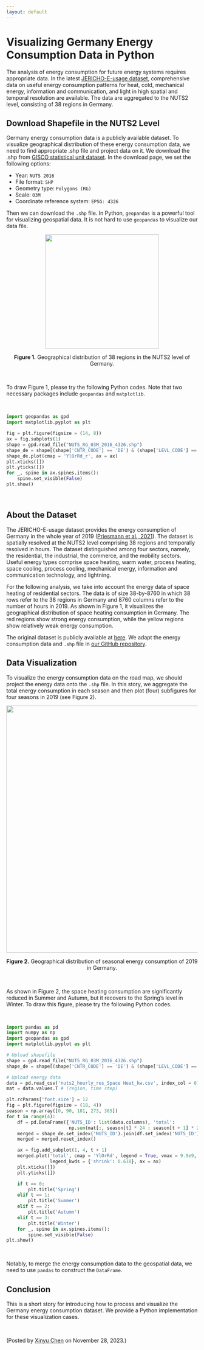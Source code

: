```yaml
---
layout: default
---
```


# Visualizing Germany Energy Consumption Data in Python

The analysis of energy consumption for future energy systems requires appropriate data. In the latest [JERICHO-E-usage dataset](https://www.nature.com/articles/s41597-021-00907-w), comprehensive data on useful energy consumption patterns for heat, cold, mechanical energy, information and communication, and light in high spatial and temporal resolution are available. The data are aggregated to the NUTS2 level, consisting of 38 regions in Germany.

## Download Shapefile in the NUTS2 Level

Germany energy consumption data is a publicly available dataset. To visualize geographical distribution of these energy consumption data, we need to find appropriate .shp file and project data on it. We download the .shp from [GISCO statistical unit dataset](https://ec.europa.eu/eurostat/web/gisco/geodata/reference-data/administrative-units-statistical-units/nuts). In the download page, we set the following options:

- Year: `NUTS 2016`
- File format: `SHP`
- Geometry type: `Polygons (RG)`
- Scale: `03M`
- Coordinate reference system: `EPSG: 4326`

Then we can download the `.shp` file. In Python, `geopandas` is a powerful tool for visualizing geospatial data. It is not hard to use `geopandas` to visualize our data file.


<p align="center">
<img align="middle" src="https://spatiotemporal-data.github.io/images/Germany_shape.png" width="300" />
</p>

<p align = "center">
<b>Figure 1.</b> Geographical distribution of 38 regions in the NUTS2 level of Germany.
</p>

<br>

To draw Figure 1, please try the following Python codes. Note that two necessary packages include `geopandas` and `matplotlib`.

<br>

```python
import geopandas as gpd
import matplotlib.pyplot as plt

fig = plt.figure(figsize = (14, 8))
ax = fig.subplots(1)
shape = gpd.read_file("NUTS_RG_03M_2016_4326.shp")
shape_de = shape[(shape['CNTR_CODE'] == 'DE') & (shape['LEVL_CODE'] == 2)]
shape_de.plot(cmap = 'YlOrRd_r', ax = ax)
plt.xticks([])
plt.yticks([])
for _, spine in ax.spines.items():
    spine.set_visible(False)
plt.show()
```

<br>

## About the Dataset

The JERICHO-E-usage dataset provides the energy consumption of Germany in the whole year of 2019 ([Priesmann et al., 2021](https://doi.org/10.1038/s41597-021-00907-w)). The dataset is spatially resolved at the NUTS2 level comprising 38 regions and temporally resolved in hours. The dataset distinguished among four sectors, namely, the residential, the industrial, the commerce, and the mobility sectors. Useful energy types comprise space heating, warm water, process heating, space cooling, process cooling, mechanical energy, information and communication technology, and lightning.

For the following analysis, we take into account the energy data of space heating of residential sectors. The data is of size 38-by-8760 in which 38 rows refer to the 38 regions in Germany and 8760 columns refer to the number of hours in 2019. As shown in Figure 1, it visualizes the geographical distribution of space heating consumption in Germany. The red regions show strong energy consumption, while the yellow regions show relatively weak energy consumption.

The original dataset is publicly available at [here](https://springernature.figshare.com/collections/Time_series_of_useful_energy_consumption_patterns_for_energy_system_modeling/5245457). We adapt the energy consumption data and `.shp` file in [our GitHub repository](https://github.com/xinychen/vars/tree/main/datasets/energy).

## Data Visualization

To visualize the energy consumption data on the road map, we should project the energy data onto the `.shp` file. In this story, we aggregate the total energy consumption in each season and then plot (four) subfigures for four seasons in 2019 (see Figure 2).

<p align="center">
<img align="middle" src="https://spatiotemporal-data.github.io/images/Germany_energy_dist.png" width="650" />
</p>

<p align = "center">
<b>Figure 2.</b> Geographical distribution of seasonal energy consumption of 2019 in Germany.
</p>

<br>

As shown in Figure 2, the space heating consumption are significantly reduced in Summer and Autumn, but it recovers to the Spring’s level in Winter. To draw this figure, please try the following Python codes.

<br>

```python
import pandas as pd
import numpy as np
import geopandas as gpd
import matplotlib.pyplot as plt

# Upload shapefile
shape = gpd.read_file("NUTS_RG_03M_2016_4326.shp")
shape_de = shape[(shape['CNTR_CODE'] == 'DE') & (shape['LEVL_CODE'] == 2)]

# Upload energy data
data = pd.read_csv('nuts2_hourly_res_Space Heat_kw.csv', index_col = 0)
mat = data.values.T # (region, time step)

plt.rcParams['font.size'] = 12
fig = plt.figure(figsize = (18, 4))
season = np.array([0, 90, 181, 273, 365])
for t in range(4):
    df = pd.DataFrame({'NUTS_ID': list(data.columns), 'total':
                       np.sum(mat[:, season[t] * 24 : season[t + 1] * 24], axis = 1).reshape(-1)})
    merged = shape_de.set_index('NUTS_ID').join(df.set_index('NUTS_ID'))
    merged = merged.reset_index()

    ax = fig.add_subplot(1, 4, t + 1)
    merged.plot('total', cmap = 'YlOrRd', legend = True, vmax = 9.9e9,
                legend_kwds = {'shrink': 0.618}, ax = ax)
    plt.xticks([])
    plt.yticks([])

    if t == 0:
        plt.title('Spring')
    elif t == 1:
        plt.title('Summer')
    elif t == 2:
        plt.title('Autumn')
    elif t == 3:
        plt.title('Winter')
    for _, spine in ax.spines.items():
        spine.set_visible(False)
plt.show()
```

<br>

Notably, to merge the energy consumption data to the geospatial data, we need to use `pandas` to construct the `DataFrame`.

## Conclusion

This is a short story for introducing how to process and visualize the Germany energy consumption dataset. We provide a Python implementation for these visualization cases.


<br>
<p align="left">(Posted by <a href="https://xinychen.github.io/">Xinyu Chen</a> on November 28, 2023.)</p>
